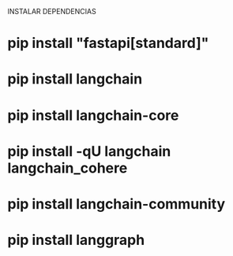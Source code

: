 INSTALAR DEPENDENCIAS

# pip install "fastapi[standard]"
# pip install langchain
# pip install langchain-core
# pip install -qU langchain langchain_cohere
# pip install langchain-community
# pip install langgraph